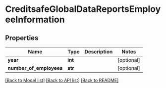 # CreditsafeGlobalDataReportsEmployeeInformation

## Properties
Name | Type | Description | Notes
------------ | ------------- | ------------- | -------------
**year** | **int** |  | [optional] 
**number_of_employees** | **str** |  | [optional] 

[[Back to Model list]](../README.md#documentation-for-models) [[Back to API list]](../README.md#documentation-for-api-endpoints) [[Back to README]](../README.md)

